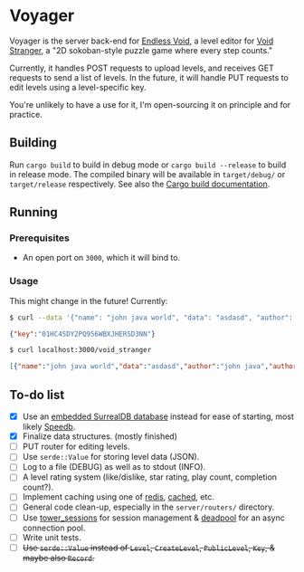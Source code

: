 # Voyager

Voyager is the server back-end for [Endless Void](https://github.com/Skirlez/void-stranger-endless-void), a level editor for [Void Stranger](https://store.steampowered.com/app/2121980/Void_Stranger/), a "2D sokoban-style puzzle game where every step counts."

Currently, it handles POST requests to upload levels, and receives GET requests to send a list of levels. In the future, it will handle PUT requests to edit levels using a level-specific key.

You're unlikely to have a use for it, I'm open-sourcing it on principle and for practice.

## Building

Run `cargo build` to build in debug mode or `cargo build --release` to build in release mode. The compiled binary will be available in `target/debug/` or `target/release` respectively. See also the [Cargo build documentation](https://doc.rust-lang.org/cargo/commands/cargo-build.html).

## Running

### Prerequisites

- An open port on `3000`, which it will bind to.

### Usage

This might change in the future! Currently:

```bash
$ curl --data '{"name": "john java world", "data": "asdasd", "author": "john java", "author_brand": 1, "inputs": "wasd", "burdens": 2}' --header "Content-Type: application/json" localhost:3000/void_stranger
```
```json
{"key":"01HC4SDY2PQ956WBXJHERSD3NN"}
```

```bash
$ curl localhost:3000/void_stranger
```  
```json
[{"name":"john java world","data":"asdasd","author":"john java","author_brand":1,"burdens":2,"upload_date":"2023-10-07T10:02:50.838216987Z"},{"name":"john java world","data":"asdasd","author":"john java","author_brand":1,"burdens":2,"upload_date":"2023-10-07T10:13:28.587682489Z"}]
```

## To-do list

- [x] Use an [embedded SurrealDB database](https://surrealdb.com/docs/embedding/rust) instead for ease of starting, most likely [Speedb](https://www.speedb.io/).
- [x] Finalize data structures. (mostly finished)
- [ ] PUT router for editing levels.
- [ ] Use `serde::Value` for storing level data (JSON).
- [ ] Log to a file (DEBUG) as well as to stdout (INFO).
- [ ] A level rating system (like/dislike, star rating, play count, completion count?).
- [ ] Implement caching using one of [redis](https://lib.rs/crates/redis), [cached](https://lib.rs/crates/cached), etc.
- [ ] General code clean-up, especially in the `server/routers/` directory.
- [ ] Use [tower_sessions](https://lib.rs/crates/tower-sessions) for session management & [deadpool](https://lib.rs/crates/deadpool) for an async connection pool.
- [ ] Write unit tests.
- [ ] ~~Use `serde::Value` instead of `Level`, `CreateLevel`, `PublicLevel`, `Key`, & maybe also `Record`.~~
